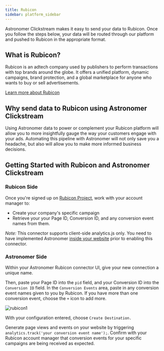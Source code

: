 ```yaml
---
title: Rubicon
sidebar: platform_sidebar
---
```

Astronomer Clickstream makes it easy to send your data to Rubicon. Once you follow the steps below, your data will be routed through our platform and pushed to Rubicon in the appropriate format. 

## What is Rubicon?

Rubicon is an adtech company used by publishers to perform transactions with top brands around the globe. It offers a unified platform, dynamic campaigns, brand protection, and a global marketplace for anyone who wants to buy or sell advertisements.

[Learn more about Rubicon](http://rubiconproject.com/)

## Why send data to Rubicon using Astronomer Clickstream

Using Astronomer data to power or complement your Rubicon platform will allow you to more insightfully gauge the way your customers engage with your ads. Automating this pipeline with Astronomer will not only save you a headache, but also will allow you to make more informed business decisions.  

## Getting Started with Rubicon and Astronomer Clickstream

### Rubicon Side 

Once you're signed up on [Rubicon Project](http://rubiconproject.com/), work with your account manager to:
- Create your company's specific campaign
- Retrieve your your Page ID, Conversion ID, and any conversion event names from them.  

*Note:* This connector supports client-side analytics.js only. You need to have implemented Astronomer [inside your website](../sources/analyticsjs.md) prior to enabling this connector.


### Astronomer Side

Within your Astronomer Rubicon connector UI, give your new connection a unique name.  

Then, paste your Page ID into the `pid` field, and your Conversion ID into the `Conversion ID` field.  In the `Conversion Events` area, paste in any conversion event names given to you by Rubicon.  If you have more than one conversion event, choose the `+` icon to add more.

![rubicon1](https://docs.astronomer.io/docs//1.0/assets/img/guides/streaming/clickstream/rubicon/rubicon1.png)

With your configuration entered, choose `Create Destination.`

Generate page views and events on your website by triggering `analytics.track('your conversion event name');`.  Confirm with your Rubicon account manager that conversion events for your specific campaigns are being received as expected.

